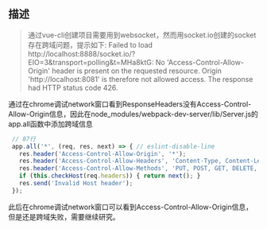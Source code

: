 ## 描述
> 通过vue-cli创建项目需要用到websocket，然而用socket.io创建的socket存在跨域问题，提示如下:
> Failed to load http://localhost:8888/socket.io/?EIO=3&transport=polling&t=MHa8ktG: No 'Access-Control-Allow-Origin' header is present on the requested resource. Origin 'http://localhost:8081' is therefore not allowed access. The response had HTTP status code 426.

通过在chrome调试network窗口看到ResponseHeaders没有Access-Control-Allow-Origin信息，因此在node_modules/webpack-dev-server/lib/Server.js的app.all函数中添加跨域信息
```js
 // 87行
 app.all('*', (req, res, next) => { // eslint-disable-line
   res.header('Access-Control-Allow-Origin', '*');
   res.header('Access-Control-Allow-Headers', 'Content-Type, Content-Length, Authorization, Accept, X-Requested-With , yourHeaderFeild');
   res.header('Access-Control-Allow-Methods', 'PUT, POST, GET, DELETE, OPTIONS');
   if (this.checkHost(req.headers)) { return next(); }
   res.send('Invalid Host header');
 });

```
此后在chrome调试network窗口可以看到Access-Control-Allow-Origin信息，但是还是跨域失败，需要继续研究。
